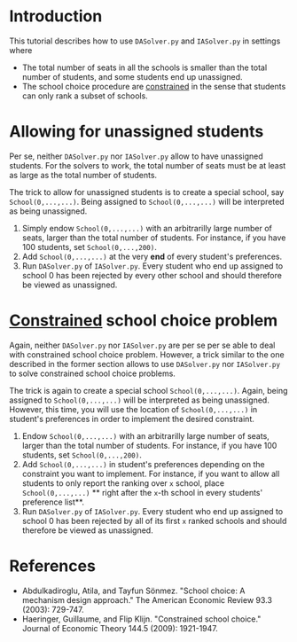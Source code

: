# Introduction

This tutorial describes how to use `DASolver.py` and `IASolver.py` in settings where
  * The total number of seats in all the schools is smaller than the total number of students, and some students end up unassigned.
  * The school choice procedure are [constrained](https://scholar.google.be/scholar?cluster=16748092764273030035&hl=en&as_sdt=0,43) in the sense that students can only rank a subset of schools.

# Allowing for unassigned students

Per se, neither `DASolver.py` nor `IASolver.py` allow to have unassigned students. For the solvers to work, the total number of seats must be at least as large as the total number of students. 

The trick to allow for unassigned students is to create a special school, say `School(0,...,...)`. Being assigned to `School(0,...,...)` will be interpreted as being unassigned. 

1. Simply endow `School(0,...,...)` with an arbitrarilly large number of seats, larger than the total number of students. For instance, if you have 100 students, set `School(0,...,200)`. 
2. Add `School(0,...,...)` at the very **end** of every student's preferences.
3. Run `DASolver.py` of `IASolver.py`. Every student who end up assigned to school 0 has been rejected by every other school and should therefore be viewed as unassigned.

# [Constrained](https://scholar.google.be/scholar?cluster=16748092764273030035&hl=en&as_sdt=0,43) school choice problem

Again, neither `DASolver.py` nor `IASolver.py` are per se per se able to deal with constrained school choice problem. However, a trick similar to the one described in the former section allows to use `DASolver.py` nor `IASolver.py` to solve constrained school choice problems.

The trick is again to create a special school `School(0,...,...)`. Again, being assigned to `School(0,...,...)` will be interpreted as being unassigned. However, this time, you will use the location of `School(0,...,...)` in student's preferences in order to implement the desired constraint.

1. Endow `School(0,...,...)` with an arbitrarilly large number of seats, larger than the total number of students. For instance, if you have 100 students, set `School(0,...,200)`. 
2. Add `School(0,...,...)` in student's preferences depending on the constraint you want to implement. For instance, if you want to allow all students to only report the ranking over `x` school, place `School(0,...,...)` ** right after the `x`-th school in every students' preference list**.
3. Run `DASolver.py` of `IASolver.py`. Every student who end up assigned to school 0 has been rejected by all of its first `x` ranked schools and should therefore be viewed as unassigned.

# References

* Abdulkadiroglu, Atila, and Tayfun Sönmez. "School choice: A mechanism design approach." The American Economic Review 93.3 (2003): 729-747.
* Haeringer, Guillaume, and Flip Klijn. "Constrained school choice." Journal of Economic Theory 144.5 (2009): 1921-1947.
